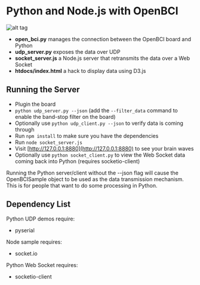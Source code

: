 Python and Node.js with OpenBCI
==============

![alt tag](https://raw.github.com/theRealWardo/Python_OpenBCI/master/architecture.png)

- **open_bci.py** manages the connection between the OpenBCI board and Python
- **udp_server.py** exposes the data over UDP
- **socket_server.js** a Node.js server that retransmits the data over a Web Socket
- **htdocs/index.html** a hack to display data using D3.js

Running the Server
--------------

- Plugin the board
- `python udp_server.py --json` (add the `--filter_data` command to enable the band-stop filter on the board)
- Optionally use `python udp_client.py --json` to verify data is coming through
- Run `npm install` to make sure you have the dependencies
- Run `node socket_server.js`
- Visit [http://127.0.0.1:8880](http://127.0.0.1:8880) to see your brain waves
- Optionally use `python socket_client.py` to view the Web Socket data coming back into Python (requires socketio-client)

Running the Python server/client without the --json flag will cause the OpenBCISample object to be used as the data transmission mechanism. This is for people that want to do some processing in Python.

Dependency List
--------------

Python UDP demos require:
- pyserial

Node sample requires:
- socket.io

Python Web Socket requires:
- socketio-client
